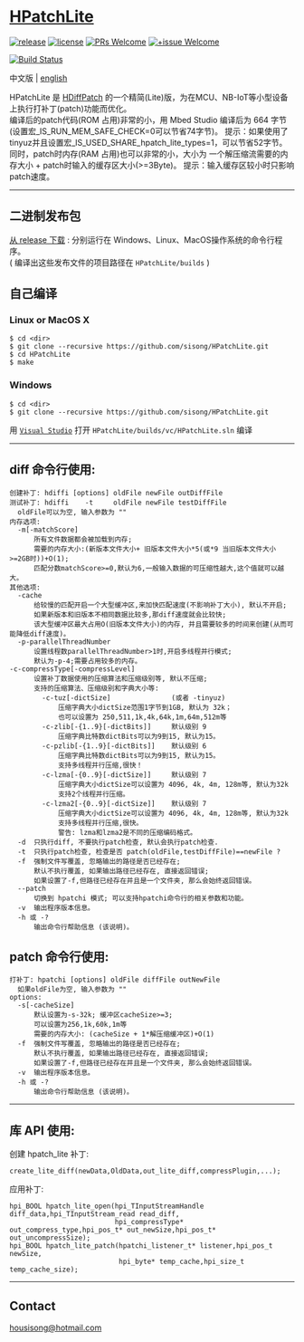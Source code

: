 # [HPatchLite](https://github.com/sisong/HPatchLite)
[![release](https://img.shields.io/badge/release-v0.4.0-blue.svg)](https://github.com/sisong/HPatchLite/releases) 
[![license](https://img.shields.io/badge/license-MIT-blue.svg)](https://github.com/sisong/HPatchLite/blob/main/LICENSE) 
[![PRs Welcome](https://img.shields.io/badge/PRs-welcome-blue.svg)](https://github.com/sisong/HPatchLite/pulls)
[![+issue Welcome](https://img.shields.io/github/issues-raw/sisong/HPatchLite?color=green&label=%2Bissue%20welcome)](https://github.com/sisong/HPatchLite/issues)   

[![Build Status](https://github.com/sisong/HPatchLite/workflows/ci/badge.svg?branch=main)](https://github.com/sisong/HPatchLite/actions?query=workflow%3Aci+branch%3Amain)   

 中文版 | [english](README.md)   

HPatchLite 是 [HDiffPatch](https://github.com/sisong/HDiffPatch) 的一个精简(Lite)版，为在MCU、NB-IoT等小型设备上执行打补丁(patch)功能而优化。   
编译后的patch代码(ROM 占用)非常的小，用 Mbed Studio 编译后为 664 字节(设置宏_IS_RUN_MEM_SAFE_CHECK=0可以节省74字节)。
提示：如果使用了tinyuz并且设置宏_IS_USED_SHARE_hpatch_lite_types=1，可以节省52字节。   
同时，patch时内存(RAM 占用)也可以非常的小，大小为 一个解压缩流需要的内存大小 + patch时输入的缓存区大小(>=3Byte)。
提示：输入缓存区较小时只影响patch速度。    

---
## 二进制发布包
[从 release 下载](https://github.com/sisong/HPatchLite/releases) : 分别运行在 Windows、Linux、MacOS操作系统的命令行程序。     
( 编译出这些发布文件的项目路径在 `HPatchLite/builds` )   

## 自己编译
### Linux or MacOS X ###
```
$ cd <dir>
$ git clone --recursive https://github.com/sisong/HPatchLite.git
$ cd HPatchLite
$ make
```
### Windows ###
```
$ cd <dir>
$ git clone --recursive https://github.com/sisong/HPatchLite.git
```
用 [`Visual Studio`](https://visualstudio.microsoft.com) 打开 `HPatchLite/builds/vc/HPatchLite.sln` 编译   

---
## **diff** 命令行使用:  
```
创建补丁: hdiffi [options] oldFile newFile outDiffFile
测试补丁: hdiffi    -t     oldFile newFile testDiffFile
  oldFile可以为空, 输入参数为 ""
内存选项:
  -m[-matchScore]
      所有文件数据都会被加载到内存;
      需要的内存大小:(新版本文件大小+ 旧版本文件大小*5(或*9 当旧版本文件大小>=2GB时))+O(1);
      匹配分数matchScore>=0,默认为6,一般输入数据的可压缩性越大,这个值就可以越大。
其他选项:
  -cache
      给较慢的匹配开启一个大型缓冲区,来加快匹配速度(不影响补丁大小), 默认不开启;
      如果新版本和旧版本不相同数据比较多,那diff速度就会比较快;
      该大型缓冲区最大占用O(旧版本文件大小)的内存, 并且需要较多的时间来创建(从而可能降低diff速度)。
  -p-parallelThreadNumber
      设置线程数parallelThreadNumber>1时,开启多线程并行模式;
      默认为-p-4;需要占用较多的内存。
-c-compressType[-compressLevel]
      设置补丁数据使用的压缩算法和压缩级别等, 默认不压缩;
      支持的压缩算法、压缩级别和字典大小等:
        -c-tuz[-dictSize]               (或者 -tinyuz)
            压缩字典大小dictSize范围1字节到1GB, 默认为 32k；
            也可以设置为 250,511,1k,4k,64k,1m,64m,512m等
        -c-zlib[-{1..9}[-dictBits]]     默认级别 9
            压缩字典比特数dictBits可以为9到15, 默认为15。
        -c-pzlib[-{1..9}[-dictBits]]    默认级别 6
            压缩字典比特数dictBits可以为9到15, 默认为15。
            支持多线程并行压缩,很快！
        -c-lzma[-{0..9}[-dictSize]]     默认级别 7
            压缩字典大小dictSize可以设置为 4096, 4k, 4m, 128m等, 默认为32k
            支持2个线程并行压缩。
        -c-lzma2[-{0..9}[-dictSize]]    默认级别 7
            压缩字典大小dictSize可以设置为 4096, 4k, 4m, 128m等, 默认为32k
            支持多线程并行压缩,很快。
            警告: lzma和lzma2是不同的压缩编码格式。
  -d  只执行diff, 不要执行patch检查, 默认会执行patch检查.
  -t  只执行patch检查, 检查是否 patch(oldFile,testDiffFile)==newFile ?
  -f  强制文件写覆盖, 忽略输出的路径是否已经存在;
      默认不执行覆盖, 如果输出路径已经存在, 直接返回错误;
      如果设置了-f,但路径已经存在并且是一个文件夹, 那么会始终返回错误。
  --patch
      切换到 hpatchi 模式; 可以支持hpatchi命令行的相关参数和功能。
  -v  输出程序版本信息。
  -h 或 -?
      输出命令行帮助信息 (该说明)。
```

## **patch** 命令行使用:  
```
打补丁: hpatchi [options] oldFile diffFile outNewFile
  如果oldFile为空, 输入参数为 ""
options:
  -s[-cacheSize]
      默认设置为-s-32k; 缓冲区cacheSize>=3;
      可以设置为256,1k,60k,1m等
      需要的内存大小: (cacheSize + 1*解压缩缓冲区)+O(1)
  -f  强制文件写覆盖, 忽略输出的路径是否已经存在;
      默认不执行覆盖, 如果输出路径已经存在, 直接返回错误;
      如果设置了-f,但路径已经存在并且是一个文件夹, 那么会始终返回错误。
  -v  输出程序版本信息。
  -h 或 -?
      输出命令行帮助信息 (该说明)。
```

---
## 库 API 使用:
创建 hpatch_lite 补丁:
```
create_lite_diff(newData,OldData,out_lite_diff,compressPlugin,...);
```
应用补丁:
```
hpi_BOOL hpatch_lite_open(hpi_TInputStreamHandle diff_data,hpi_TInputStream_read read_diff,
                          hpi_compressType* out_compress_type,hpi_pos_t* out_newSize,hpi_pos_t* out_uncompressSize);
hpi_BOOL hpatch_lite_patch(hpatchi_listener_t* listener,hpi_pos_t newSize,
                           hpi_byte* temp_cache,hpi_size_t temp_cache_size);
```

---
## Contact
housisong@hotmail.com  